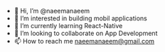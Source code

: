 - 👋 Hi, I’m @naeemanaeem
- 👀 I’m interested in building mobil applications
- 🌱 I’m currently learning React-Native
- 💞️ I’m looking to collaborate on App Development
- 📫 How to reach me naeemanaeem@gmail.com

<!---
naeemanaeem/naeemanaeem is a ✨ special ✨ repository because its `README.md` (this file) appears on your GitHub profile.
You can click the Preview link to take a look at your changes.
--->
